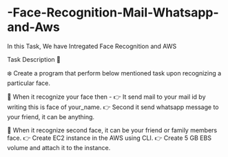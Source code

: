 # -Face-Recognition-Mail-Whatsapp-and-Aws

In this Task, We have Intregated Face Recognition and AWS

Task Description 📄

❄️ Create a program that perform below mentioned task upon recognizing a particular face.

📌 When it recognize your face then - 👉 It send mail to your mail id by writing this is face of your_name. 👉 Second it send whatsapp message to your friend, it can be anything.

📌 When it recognize second face, it can be your friend or family members face. 👉 Create EC2 instance in the AWS using CLI. 👉 Create 5 GB EBS volume and attach it to the instance.
